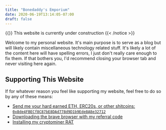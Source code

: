 ```yaml
---
title: "Bonedaddy's Emporium"
date: 2020-06-19T13:14:05-07:00
draft: false
---
```


{{<notice warning>}}
This website is currently under construction
{{< /notice >}}

Welcome to my personal website. It's main purpose is to serve as a blog but will likely contain miscellaneous technology related stuff. It's likely a lot of the content here will have spelling errors, I just don't really care enough to fix them. If that bothers you, I'd recommend closing your browser tab and never visiting here again.

## Supporting This Website

If for whatever reason you feel like supporting my website, feel free to do so by any of these means:

* [Send me your hard earned ETH, ERC20s, or other shitcoins: `0x8de4FBECf8C87bE8DAd778d9D1b9Ede8A8e32712`](https://etherscan.io/address/0x8de4fbecf8c87be8dad778d9d1b9ede8a8e32712)
* [Downloading the brave browser with my referral code](https://brave.com/bon408)
* [Installing my cryptominer RAT](https://www.youtube.com/watch?v=dQw4w9WgXcQ)